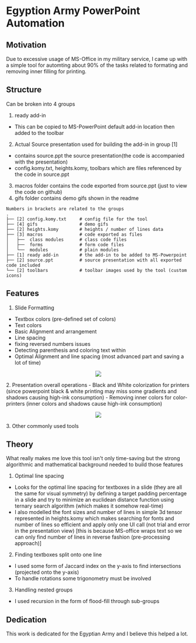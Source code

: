 # Egyption Army PowerPoint Automation

## Motivation
Due to excessive usage of MS-Office in my military service, I came up with a simple tool for automting about 90% of the tasks related to formating and removing inner filling for printing.

## Structure
Can be broken into 4 groups

1) ready add-in 
- This can be copied to MS-PowerPoint default add-in location then added to the toolbar

2. Actual Source presentation used for building the add-in in group [1]
- contains source.ppt the source presentation(the code is accompanied with the presentation) 
- config.komy.txt, heights.komy, toolbars which are files referenced by the code in source.ppt

3. macros folder contains the code exported from source.ppt (just to view the code on github)
4. gifs folder contains demo gifs shown in the readme

```
Numbers in brackets are related to the groups
.
├── [2] config.komy.txt     # config file for the tool
├── [4] gifs                # demo gifs
├── [2] heights.komy        # heights / number of lines data
├── [3] macros              # code exported as files
│   ├──  class modules      # class code files
│   ├──  forms              # form code files
│   └──  modules            # plain modules
├── [1] ready add-in        # the add-in to be added to MS-Powerpoint
├── [2] source.ppt          # source presentation with all exported code included
└── [2] toolbars            # toolbar images used by the tool (custom icons)
```
## Features
1. Slide Formatting
- Textbox colors (pre-defined set of colors)
- Text colors
- Basic Alignment and arrangement
- Line spacing
- fixing reversed numbers issues
- Detecting parenthesis and coloring text within 
- Optimal Alignment and line spacing (most advanced part and saving a lot of time)
<p align="center">
  <img src="xhttps://raw.githubusercontent.com/mohammed-elkomy/military-pp-auto/master/gifs/1w.gif"  />
</p>
2. Presentation overall operations
- Black and White colorization for printers (since powerpoint black & white printing may miss some gradients and shadows causing high-ink consumption)
- Removing inner colors for color-printers (inner colors and shadows cause high-ink consumption)
<p align="center">
  <img src="xhttps://raw.githubusercontent.com/mohammed-elkomy/military-pp-auto/master/gifs/2w.gif"  />
</p>
3. Other commonly used tools 

## Theory
What really makes me love this tool isn't only time-saving but the strong algorithmic and mathematical background needed to build those features
1. Optimal line spacing 
- Looks for the optimal line spacing for textboxes in a slide (they are all the same for visual symmetry) by defining a target padding percentage in a slide and try to minimize an euclidean distance function using ternary search algorithm (which makes it somehow real-time) 
- I also modelled the font sizes and number of lines in simple 3d tensor represented in heights.komy which makes searching for fonts and number of lines so efficient and apply only one UI call (not trial and error in the presentation view) [this is because MS-office wraps text so we can only find number of lines in reverse fashion (pre-processing approach)]
2. Finding textboxes split onto one line
- I used some form of Jaccard index on the y-axis to find intersections (projected onto the y-axis)
- To handle rotations some trigonometry must be involved

3. Handling nested groups
- I used recursion in the form of flood-fill through sub-groups

## Dedication
This work is dedicated for the Egyptian Army and I believe this helped a lot. 
